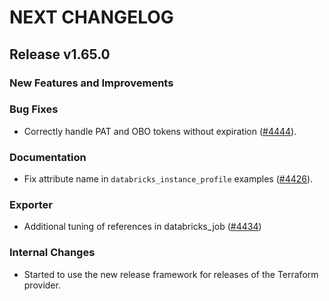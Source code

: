 # NEXT CHANGELOG

## Release v1.65.0

### New Features and Improvements

### Bug Fixes

 * Correctly handle PAT and OBO tokens without expiration ([#4444](https://github.com/databricks/terraform-provider-databricks/pull/4444)).

### Documentation

 * Fix attribute name in `databricks_instance_profile` examples ([#4426](https://github.com/databricks/terraform-provider-databricks/pull/4426)).

### Exporter

 * Additional tuning of references in databricks_job ([#4434](https://github.com/databricks/terraform-provider-databricks/pull/4434))

### Internal Changes

 * Started to use the new release framework for releases of the Terraform provider.
